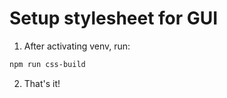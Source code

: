 # Setup stylesheet for GUI
1. After activating venv, run:
```bash
npm run css-build
```
2. That's it!